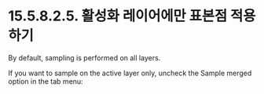 # 15.5.8.2.5. 활성화 레이어에만 표본점 적용하기

By default, sampling is performed on all layers.

If you want to sample on the active layer only, uncheck the Sample merged option in the tab menu: